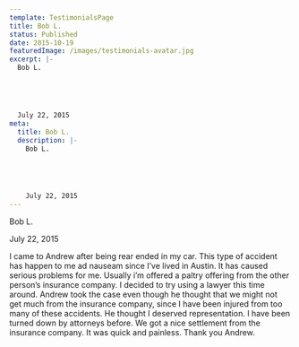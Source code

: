 ```yaml
---
template: TestimonialsPage
title: Bob L.
status: Published
date: 2015-10-19
featuredImage: /images/testimonials-avatar.jpg
excerpt: |-
  Bob L.





  July 22, 2015
meta:
  title: Bob L.
  description: |-
    Bob L.





    July 22, 2015
---
```

<!--StartFragment-->

Bob L.





July 22, 2015







I came to Andrew after being rear ended in my car. This type of accident has happen to me ad nauseam since I’ve lived in Austin. It has caused serious problems for me. Usually i’m offered a paltry offering from the other person’s insurance company. I decided to try using a lawyer this time around. Andrew took the case even though he thought that we might not get much from the insurance company, since I have been injured from too many of these accidents. He thought I deserved representation. I have been turned down by attorneys before. We got a nice settlement from the insurance company. It was quick and painless. Thank you Andrew.

<!--EndFragment-->